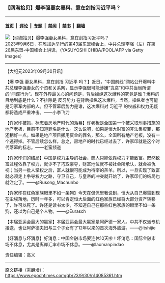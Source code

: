 ### 【网海拾贝】爆李强妻女黑料，意在剑指习近平吗？

---

#### [首页](../../../..?n14085361) &nbsp;|&nbsp; [评论](../../../../../epoch-comment?n14085361) &nbsp;|&nbsp; [专题](../../../../../epoch-special?n14085361) &nbsp;|&nbsp; [禁闻](../../../../../epoch-news?n14085361) &nbsp;|&nbsp; [禁书](../../../../../books?n14085361) &nbsp;|&nbsp; [翻墙](https://github.com/gfw-breaker/nogfw/blob/master/README.md?n14085361)


<div><img alt="【网海拾贝】爆李强妻女黑料，意在剑指习近平吗？" class="attachment-djy_600_400 size-djy_600_400 wp-post-image" src="https://i.epochtimes.com/assets/uploads/2023/09/id14070043-GettyImages-1647109243-600x400.jpg"/>
<div class="caption">
 2023年9月6日，在雅加达举行的第43届东盟峰会上，中共总理李强（左）在第26届东盟-中国峰会上讲话。（YASUYOSHI CHIBA/POOL/AFP via Getty Images）
</div></div><hr/><div class="post_content" id="artbody" itemprop="articleBody">
 <!-- article content begin -->
 <p>
  【大纪元2023年09月30日讯】
 </p>
 <p>
  【爆
  <ok href="https://www.epochtimes.com/gb/tag/%E6%9D%8E%E5%BC%BA.html">
   李强
  </ok>
  妻女黑料，意在剑指
  <ok href="https://www.epochtimes.com/gb/tag/%E4%B9%A0%E8%BF%91%E5%B9%B3.html">
   习近平
  </ok>
  吗？】近日，“中国前线”网站公开爆料中共总理李强妻女的个资和关系网，显示李强很可能涉嫌“贪腐”和中共当局所谓的“间谍行为”。现在外界最关心的问题是，背后操纵这次爆料的究竟是谁？爆料的目地到底是什么？不排除是
  <ok href="https://www.epochtimes.com/gb/tag/%E5%8F%8D%E4%B9%A0%E5%8A%BF%E5%8A%9B.html">
   反习势力
  </ok>
  在背后操纵这次爆料，当然，操纵者也可能是习家军内部的人。但不管幕后势力是谁，这次爆料对
  <ok href="https://www.epochtimes.com/gb/tag/%E4%B9%A0%E8%BF%91%E5%B9%B3.html">
   习近平
  </ok>
  的权威和权力无疑都将造成严重冲击。——小李飞刀
 </p>
 <p>
  【许家印被抓，标志着房地产时代的落幕】许老板是全国第一个被采取刑事措施的地产老板，目前不知道罪名是什么。这么说吧，如果是恒大财富的非法集资罪，那还稍好一点。如果是地产项目挪用资金的罪名，那么，全国所有地产老板，没有一个逃得掉。不管后续怎么样，总之，房地产的时代已经过去了，许家印就是这个时代落幕的标志。——老蛮频道
 </p>
 <p>
  【许家印们的结局】中国是权力主导的社会，商人只能依靠权力才能致富。既然致富过程依靠了权力，就少不了巧取豪夺，财富地位就不被社会所承认，就会被仇视；当另一批人掌权之后，富人就很可能成为待宰的羔羊。所以，一旦实现了致富就必须走上争夺权力之路，守卫自己，与皇帝的冲突就开始了，许家印们的结局也就注定了。——@Rusong_Machunbo
 </p>
 <p>
  【许家印在红色家族眼里不如一条狗】今天在侃侃里我说到，恒大从自己爆雷到现在尘埃落地，历时一年多，可以肯定恒大后面的红色家族已经将大部分资产转移了，许可以死了。许还是读书太少，不知道自己在那些红色家族的眼里不如一条狗，还以为自己是个人物。——@Eurasch
 </p>
 <p>
  【本届亚运会最大的赢家】本届亚运会最大赢家是阿萨德一家人。中共不仅派专机接送，也让阿萨德夫妇与三个子女有了12年以来的首次海外旅游。——@ltshijie
 </p>
 <p>
  【好消息与坏消息】好消息：中国金融市场要连休10天啦！坏消息：国际金融市场不休息，尤其是离岸汇率市场不休息。——@laomanpindao
 </p>
 <p>
  责任编辑：高义
 </p>
 <!-- article content end -->
 <div id="below_article_ad">
 </div>
</div>


---

原文链接（需翻墙）：https://www.epochtimes.com/gb/23/9/30/n14085361.htm